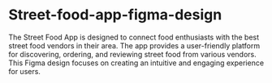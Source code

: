 # Street-food-app-figma-design
The Street Food App is designed to connect food enthusiasts with the best street food vendors in their area. The app provides a user-friendly platform for discovering, ordering, and reviewing street food from various vendors. This Figma design focuses on creating an intuitive and engaging experience for users.
